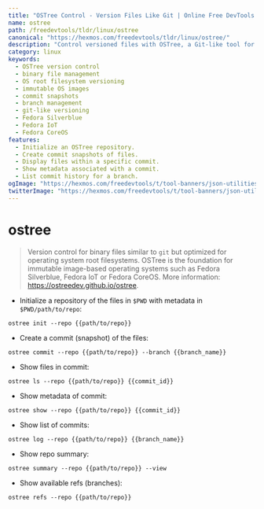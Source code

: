 ```yaml
---
title: "OSTree Control - Version Files Like Git | Online Free DevTools by Hexmos"
name: ostree
path: /freedevtools/tldr/linux/ostree
canonical: "https://hexmos.com/freedevtools/tldr/linux/ostree/"
description: "Control versioned files with OSTree, a Git-like tool for OS root filesystems. Manage snapshots and track changes efficiently. Free online tool, no registration required."
category: linux
keywords:
  - OSTree version control
  - binary file management
  - OS root filesystem versioning
  - immutable OS images
  - commit snapshots
  - branch management
  - git-like versioning
  - Fedora Silverblue
  - Fedora IoT
  - Fedora CoreOS
features:
  - Initialize an OSTree repository.
  - Create commit snapshots of files.
  - Display files within a specific commit.
  - Show metadata associated with a commit.
  - List commit history for a branch.
ogImage: "https://hexmos.com/freedevtools/t/tool-banners/json-utilities-banner.png"
twitterImage: "https://hexmos.com/freedevtools/t/tool-banners/json-utilities-banner.png"
---
```


# ostree

> Version control for binary files similar to `git` but optimized for operating system root filesystems.
> OSTree is the foundation for immutable image-based operating systems such as Fedora Silverblue, Fedora IoT or Fedora CoreOS.
> More information: <https://ostreedev.github.io/ostree>.

- Initialize a repository of the files in `$PWD` with metadata in `$PWD/path/to/repo`:

`ostree init --repo {{path/to/repo}}`

- Create a commit (snapshot) of the files:

`ostree commit --repo {{path/to/repo}} --branch {{branch_name}}`

- Show files in commit:

`ostree ls --repo {{path/to/repo}} {{commit_id}}`

- Show metadata of commit:

`ostree show --repo {{path/to/repo}} {{commit_id}}`

- Show list of commits:

`ostree log --repo {{path/to/repo}} {{branch_name}}`

- Show repo summary:

`ostree summary --repo {{path/to/repo}} --view`

- Show available refs (branches):

`ostree refs --repo {{path/to/repo}}`
